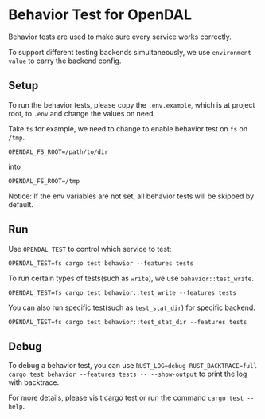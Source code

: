 # Behavior Test for OpenDAL

Behavior tests are used to make sure every service works correctly.

To support different testing backends simultaneously, we use `environment value` to carry the backend config.

## Setup

To run the behavior tests, please copy the `.env.example`, which is at project root, to `.env` and change the values on need.

Take `fs` for example, we need to change to enable behavior test on `fs` on `/tmp`.

```dotenv
OPENDAL_FS_ROOT=/path/to/dir
```

into

```dotenv
OPENDAL_FS_ROOT=/tmp
```

Notice: If the env variables are not set, all behavior tests will be skipped by default.

## Run

Use `OPENDAL_TEST` to control which service to test:

```shell
OPENDAL_TEST=fs cargo test behavior --features tests
```

To run certain types of tests(such as `write`), we use `behavior::test_write`.

```shell
OPENDAL_TEST=fs cargo test behavior::test_write --features tests
```

You can also run specific test(such as `test_stat_dir`) for specific backend.

```shell
OPENDAL_TEST=fs cargo test behavior::test_stat_dir --features tests
```

## Debug

To debug a behavior test, you can use `RUST_LOG=debug RUST_BACKTRACE=full cargo test behavior --features tests -- --show-output` to print the log with backtrace.

For more details, please visit [cargo test](https://doc.rust-lang.org/cargo/commands/cargo-test.html) or run the command `cargo test --help`.
